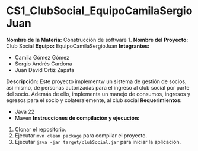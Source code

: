 # CS1_ClubSocial_EquipoCamilaSergioJuan
**Nombre de la Materia:** Construcción de software 1.
**Nombre del Proyecto:** Club Social
**Equipo:** EquipoCamilaSergioJuan
**Integrantes:**
* Camila Gómez Gómez
* Sergio Andrés Cardona
* Juan David Ortiz Zapata
  
**Descripción:**
Este proyecto implementw un sistema de gestión de socios, así mismo, de personas autorizadas para el ingreso al club social por parte del socio. Además de ello, implementa un manejo de consumos, ingresos y egresos para el socio y colateralemente, al club social
**Requerimientos:**
* Java 22
* Maven
**Instrucciones de compilación y ejecución:**
1. Clonar el repositorio.
2. Ejecutar `mvn clean package` para compilar el proyecto.
3. Ejecutar `java -jar target/clubSocial.jar` para iniciar la
aplicación.
